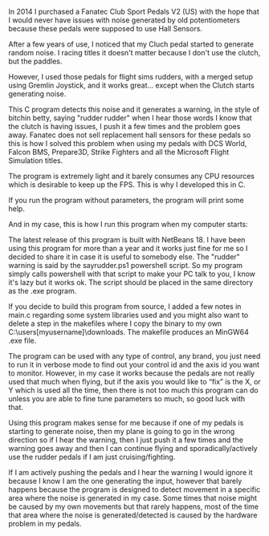 In 2014 I purchased a Fanatec Club Sport Pedals V2 (US) with the hope that I would never have issues with noise generated by old potentiometers because these pedals were supposed to use Hall Sensors.

After a few years of use, I noticed that my Cluch pedal started to generate random noise.  I racing titles it doesn't matter because I don't use the clutch, but the paddles.

However, I used those pedals for flight sims rudders, with a merged setup using Gremlin Joystick, and it works great... except when the Clutch starts generating noise.

This C program detects this noise and it generates a warning, in the style of bitchin betty, saying "rudder rudder" when I hear those words I know that the clutch is having issues, I push it a few times and the problem goes away.
Fanatec does not sell replacement hall sensors for these pedals so this is how I solved this problem when using my pedals with DCS World, Falcon BMS, Prepare3D,  Strike Fighters and all the Microsoft Flight Simulation titles.

The program is extremely light and it barely consumes any CPU resources which is desirable to keep up the FPS.  This is why I developed this in C.

If you run the program without parameters, the program will print some help.

And in my case, this is how I run this program when my computer starts:


The latest release of this program is built with NetBeans 18.  I have been using this program for more than a year and it works just fine for me so I decided to share it in case it is useful to somebody else.  The "rudder" warning is said by the sayrudder.ps1 powershell script.  So my program simply calls powershell with that script to make your PC talk to you, I know it's lazy but it works ok.  The script should be placed in the same directory as the .exe program.

If you decide to build this program from source, I added a few notes in main.c regarding some system libraries used and you might also want to delete a step in the makefiles where I copy the binary to my own C:\users\[myusername]\downloads.  The makefile produces an MinGW64 .exe file.

The program can be used with any type of control, any brand, you just need to run it in verbose mode to find out your control id and the axis id you want to monitor.   However, in my case it works because the pedals are not really used that much when flying, but if the axis you would like to “fix” is the X, or Y which is used all the time, then there is not too much this program can do unless you are able to fine tune parameters so much, so good luck with that. 

Using this program makes sense for me because if one of my pedals is starting to generate noise, then my plane is going to go in the wrong direction so if I hear the warning, then I just push it a few times and the warning goes away and then I can continue flying and sporadically/actively use the rudder pedals if I am just cruising/fighting.  

If I am actively pushing the pedals and I hear the warning I would ignore it because I know I am the one generating the input, however that barely happens because the program is designed to detect movement in a specific area where the noise is generated in my case.   Some times that noise might be caused by my own movements but that rarely happens, most of the time that area where the noise is generated/detected is caused by the hardware problem in my pedals.




